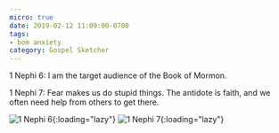 ```yaml
---
micro: true
date: 2019-02-12 11:09:00-0700
tags:
- bom anxiety
category: Gospel Sketcher
---
```


1 Nephi 6: I am the target audience of the Book of Mormon.

1 Nephi 7: Fear makes us do stupid things. The antidote is faith, and we often need help from others to get there.

![1 Nephi 6](https://media.bennorris.org/images/gospelsketcher/uploads/2019/bca53e4fd3.jpg){:loading="lazy"} ![1 Nephi 7](https://media.bennorris.org/images/gospelsketcher/uploads/2019/68837c1833.jpg){:loading="lazy"}